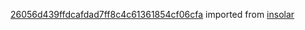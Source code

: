 [26056d439ffdcafdad7ff8c4c61361854cf06cfa](https://github.com/insolar/insolar/commit/26056d439ffdcafdad7ff8c4c61361854cf06cfa) imported from [insolar](https://github.com/insolar/insolar)
